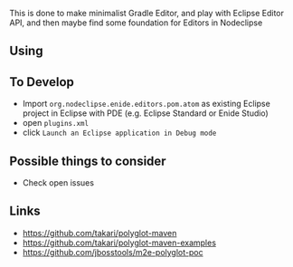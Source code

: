 
This is done to make minimalist Gradle Editor,
and play with Eclipse Editor API,
and then maybe find some foundation for Editors in Nodeclipse


## Using


## To Develop

- Import `org.nodeclipse.enide.editors.pom.atom` as existing Eclipse project in Eclipse with PDE (e.g. Eclipse Standard or Enide Studio)
- open `plugins.xml`
- click `Launch an Eclipse application in Debug mode`

## Possible things to consider

- Check open issues
 
 ## Links
 
 - https://github.com/takari/polyglot-maven
 - https://github.com/takari/polyglot-maven-examples
 - https://github.com/jbosstools/m2e-polyglot-poc
